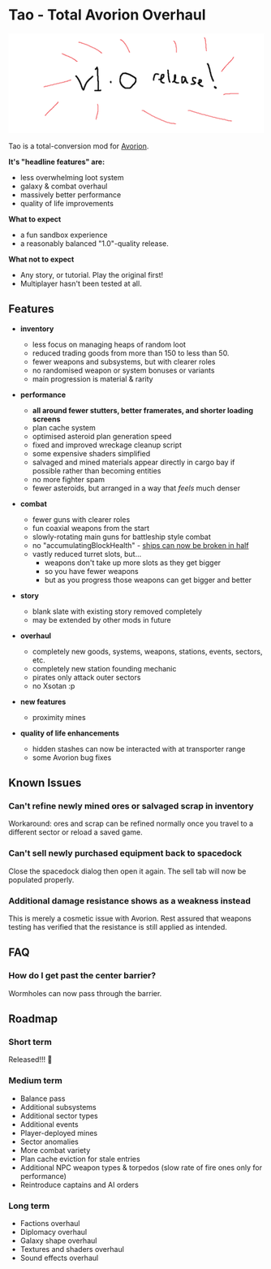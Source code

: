 # Tao - Total Avorion Overhaul

![version 1.0 Released](v1.0.png)

Tao is a total-conversion mod for [Avorion](https://store.steampowered.com/app/445220/Avorion/).

**It's "headline features" are:**

* less overwhelming loot system
* galaxy & combat overhaul
* massively better performance
* quality of life improvements

**What to expect**

* a fun sandbox experience
* a reasonably balanced "1.0"-quality release.

**What not to expect**

* Any story, or tutorial. Play the original first!
* Multiplayer hasn't been tested at all.

Features
----

* **inventory**
   - less focus on managing heaps of random loot
   - reduced trading goods from more than 150 to less than 50.
   - fewer weapons and subsystems, but with clearer roles
   - no randomised weapon or system bonuses or variants
   - main progression is material & rarity

* **performance**
  - **all around fewer stutters, better framerates, and shorter loading screens**
  - plan cache system
  - optimised asteroid plan generation speed
  - fixed and improved wreckage cleanup script
  - some expensive shaders simplified
  - salvaged and mined materials appear directly in cargo bay if possible rather than becoming entities
  - no more fighter spam
  - fewer asteroids, but arranged in a way that *feels* much denser

* **combat**
  - fewer guns with clearer roles
  - fun coaxial weapons from the start
  - slowly-rotating main guns for battleship style combat
  - no "accumulatingBlockHealth" - [ships can now be broken in half]([https://www.reddit.com/r/avorion/comments/o8bnst/my_most_complex_centrally_armored_ships_this/](https://www.reddit.com/r/avorion/comments/o8bnst/my_most_complex_centrally_armored_ships_this/h36f99e/))
  - vastly reduced turret slots, but...
    - weapons don't take up more slots as they get bigger
    - so you have fewer weapons
    - but as you progress those weapons can get bigger and better

* **story**
   - blank slate with existing story removed completely
   - may be extended by other mods in future
 
 * **overhaul**
   - completely new goods, systems, weapons, stations, events, sectors, etc.
   - completely new station founding mechanic
   - pirates only attack outer sectors
   - no Xsotan :p
  
 * **new features**
   - proximity mines
     
 * **quality of life enhancements**
   - hidden stashes can now be interacted with at transporter range
   - some Avorion bug fixes

Known Issues
------------

### Can't refine newly mined ores or salvaged scrap in inventory

Workaround: ores and scrap can be refined normally once you travel to a different sector or reload a saved game.

### Can't sell newly purchased equipment back to spacedock

Close the spacedock dialog then open it again. The sell tab will now be populated properly.

### Additional damage resistance shows as a weakness instead

This is merely a cosmetic issue with Avorion. Rest assured that weapons testing has verified that the resistance is still applied as intended.


FAQ
---

### How do I get past the center barrier?

Wormholes can now pass through the barrier.


Roadmap
-------

### Short term

Released!!! 🎉

### Medium term

* Balance pass
* Additional subsystems
* Additional sector types
* Additional events
* Player-deployed mines
* Sector anomalies
* More combat variety
* Plan cache eviction for stale entries
* Additional NPC weapon types & torpedos (slow rate of fire ones only for performance)
* Reintroduce captains and AI orders

### Long term

* Factions overhaul
* Diplomacy overhaul
* Galaxy shape overhaul
* Textures and shaders overhaul
* Sound effects overhaul
